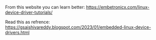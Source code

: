 
From this website you can learn better:
  https://embetronicx.com/linux-device-driver-tutorials/


Read this as refrence:
  https://gsaishivareddy.blogspot.com/2023/01/embedded-linux-device-drivers.html




